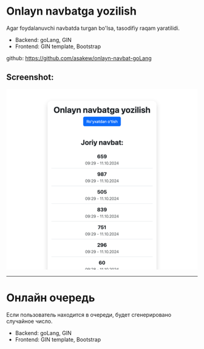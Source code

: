 # Onlayn navbatga yozilish
Agar foydalanuvchi navbatda turgan bo'lsa, tasodifiy raqam yaratilidi.
- Backend: goLang, GIN
- Frontend: GIN template, Bootstrap

github: https://github.com/asakew/onlayn-navbat-goLang

## Screenshot:
![localhost_8080_.png](version-gin%2Fweb%2Fassets%2Fscreenshot%2Flocalhost_8080_.png)
________________________________________________

# Онлайн очередь
Если пользователь находится в очереди, будет сгенерировано случайное число.
- Backend: goLang, GIN
- Frontend: GIN template, Bootstrap
